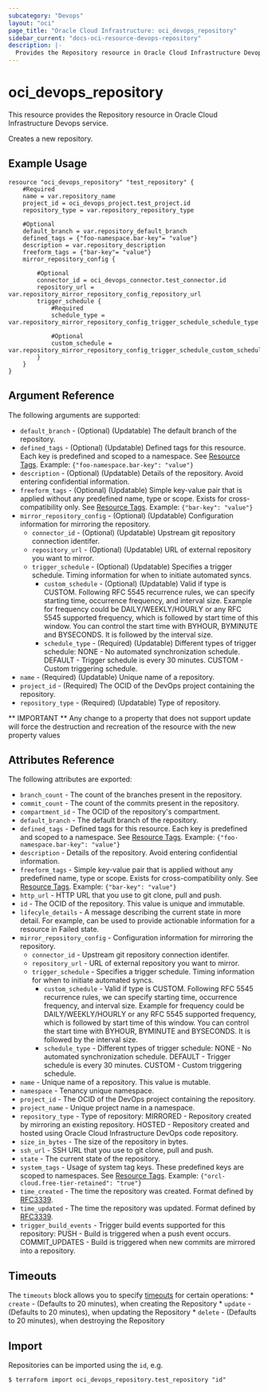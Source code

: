 ```yaml
---
subcategory: "Devops"
layout: "oci"
page_title: "Oracle Cloud Infrastructure: oci_devops_repository"
sidebar_current: "docs-oci-resource-devops-repository"
description: |-
  Provides the Repository resource in Oracle Cloud Infrastructure Devops service
---
```


# oci_devops_repository
This resource provides the Repository resource in Oracle Cloud Infrastructure Devops service.

Creates a new repository.


## Example Usage

```hcl
resource "oci_devops_repository" "test_repository" {
	#Required
	name = var.repository_name
	project_id = oci_devops_project.test_project.id
	repository_type = var.repository_repository_type

	#Optional
	default_branch = var.repository_default_branch
	defined_tags = {"foo-namespace.bar-key"= "value"}
	description = var.repository_description
	freeform_tags = {"bar-key"= "value"}
	mirror_repository_config {

		#Optional
		connector_id = oci_devops_connector.test_connector.id
		repository_url = var.repository_mirror_repository_config_repository_url
		trigger_schedule {
			#Required
			schedule_type = var.repository_mirror_repository_config_trigger_schedule_schedule_type

			#Optional
			custom_schedule = var.repository_mirror_repository_config_trigger_schedule_custom_schedule
		}
	}
}
```

## Argument Reference

The following arguments are supported:

* `default_branch` - (Optional) (Updatable) The default branch of the repository.
* `defined_tags` - (Optional) (Updatable) Defined tags for this resource. Each key is predefined and scoped to a namespace. See [Resource Tags](https://docs.cloud.oracle.com/iaas/Content/General/Concepts/resourcetags.htm). Example: `{"foo-namespace.bar-key": "value"}`
* `description` - (Optional) (Updatable) Details of the repository. Avoid entering confidential information.
* `freeform_tags` - (Optional) (Updatable) Simple key-value pair that is applied without any predefined name, type or scope. Exists for cross-compatibility only.  See [Resource Tags](https://docs.cloud.oracle.com/iaas/Content/General/Concepts/resourcetags.htm). Example: `{"bar-key": "value"}`
* `mirror_repository_config` - (Optional) (Updatable) Configuration information for mirroring the repository.
	* `connector_id` - (Optional) (Updatable) Upstream git repository connection identifer.
	* `repository_url` - (Optional) (Updatable) URL of external repository you want to mirror.
	* `trigger_schedule` - (Optional) (Updatable) Specifies a trigger schedule. Timing information for when to initiate automated syncs.
		* `custom_schedule` - (Optional) (Updatable) Valid if type is CUSTOM. Following RFC 5545 recurrence rules, we can specify starting time, occurrence frequency, and interval size. Example for frequency could be DAILY/WEEKLY/HOURLY or any RFC 5545 supported frequency, which is followed by start time of this window. You can control the start time with BYHOUR, BYMINUTE and BYSECONDS. It is followed by the interval size. 
		* `schedule_type` - (Required) (Updatable) Different types of trigger schedule: NONE - No automated synchronization schedule. DEFAULT - Trigger schedule is every 30 minutes. CUSTOM - Custom triggering schedule. 
* `name` - (Required) (Updatable) Unique name of a repository.
* `project_id` - (Required) The OCID of the DevOps project containing the repository.
* `repository_type` - (Required) (Updatable) Type of repository.


** IMPORTANT **
Any change to a property that does not support update will force the destruction and recreation of the resource with the new property values

## Attributes Reference

The following attributes are exported:

* `branch_count` - The count of the branches present in the repository.
* `commit_count` - The count of the commits present in the repository.
* `compartment_id` - The OCID of the repository's compartment.
* `default_branch` - The default branch of the repository.
* `defined_tags` - Defined tags for this resource. Each key is predefined and scoped to a namespace. See [Resource Tags](https://docs.cloud.oracle.com/iaas/Content/General/Concepts/resourcetags.htm). Example: `{"foo-namespace.bar-key": "value"}`
* `description` - Details of the repository. Avoid entering confidential information.
* `freeform_tags` - Simple key-value pair that is applied without any predefined name, type or scope. Exists for cross-compatibility only.  See [Resource Tags](https://docs.cloud.oracle.com/iaas/Content/General/Concepts/resourcetags.htm). Example: `{"bar-key": "value"}`
* `http_url` - HTTP URL that you use to git clone, pull and push.
* `id` - The OCID of the repository. This value is unique and immutable.
* `lifecyle_details` - A message describing the current state in more detail. For example, can be used to provide actionable information for a resource in Failed state.
* `mirror_repository_config` - Configuration information for mirroring the repository.
	* `connector_id` - Upstream git repository connection identifer.
	* `repository_url` - URL of external repository you want to mirror.
	* `trigger_schedule` - Specifies a trigger schedule. Timing information for when to initiate automated syncs.
		* `custom_schedule` - Valid if type is CUSTOM. Following RFC 5545 recurrence rules, we can specify starting time, occurrence frequency, and interval size. Example for frequency could be DAILY/WEEKLY/HOURLY or any RFC 5545 supported frequency, which is followed by start time of this window. You can control the start time with BYHOUR, BYMINUTE and BYSECONDS. It is followed by the interval size. 
		* `schedule_type` - Different types of trigger schedule: NONE - No automated synchronization schedule. DEFAULT - Trigger schedule is every 30 minutes. CUSTOM - Custom triggering schedule. 
* `name` - Unique name of a repository. This value is mutable.
* `namespace` - Tenancy unique namespace.
* `project_id` - The OCID of the DevOps project containing the repository.
* `project_name` - Unique project name in a namespace.
* `repository_type` - Type of repository: MIRRORED - Repository created by mirroring an existing repository. HOSTED - Repository created and hosted using Oracle Cloud Infrastructure DevOps code repository. 
* `size_in_bytes` - The size of the repository in bytes.
* `ssh_url` - SSH URL that you use to git clone, pull and push.
* `state` - The current state of the repository.
* `system_tags` - Usage of system tag keys. These predefined keys are scoped to namespaces. See [Resource Tags](https://docs.cloud.oracle.com/iaas/Content/General/Concepts/resourcetags.htm). Example: `{"orcl-cloud.free-tier-retained": "true"}`
* `time_created` - The time the repository was created. Format defined by [RFC3339](https://datatracker.ietf.org/doc/html/rfc3339).
* `time_updated` - The time the repository was updated. Format defined by [RFC3339](https://datatracker.ietf.org/doc/html/rfc3339).
* `trigger_build_events` - Trigger build events supported for this repository: PUSH - Build is triggered when a push event occurs. COMMIT_UPDATES - Build is triggered when new commits are mirrored into a repository. 

## Timeouts

The `timeouts` block allows you to specify [timeouts](https://registry.terraform.io/providers/hashicorp/oci/latest/docs/guides/changing_timeouts) for certain operations:
	* `create` - (Defaults to 20 minutes), when creating the Repository
	* `update` - (Defaults to 20 minutes), when updating the Repository
	* `delete` - (Defaults to 20 minutes), when destroying the Repository


## Import

Repositories can be imported using the `id`, e.g.

```
$ terraform import oci_devops_repository.test_repository "id"
```

